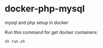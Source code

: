 # docker-php-mysql
<p>mysql and php setup in docker</p>

<p>Run this command for get docker containers:</p>

<code>sh run.sh</code>

